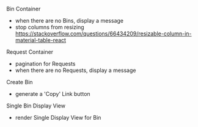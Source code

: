 Bin Container
- when there are no Bins, display a message
- stop columns from resizing
  https://stackoverflow.com/questions/66434209/resizable-column-in-material-table-react

Request Container
- pagination for Requests
- when there are no Requests, display a message


Create Bin
- generate a 'Copy' Link button

Single Bin Display View
- render Single Display View for Bin